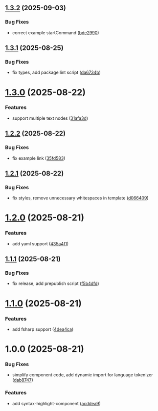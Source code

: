 ## [1.3.2](https://github.com/Magda98/syntax-highlight-component/compare/v1.3.1...v1.3.2) (2025-09-03)


### Bug Fixes

* correct example startCommand ([bde2990](https://github.com/Magda98/syntax-highlight-component/commit/bde2990cefad267b1bd659923b9e9bc782edb060))

## [1.3.1](https://github.com/Magda98/syntax-highlight-component/compare/v1.3.0...v1.3.1) (2025-08-25)


### Bug Fixes

* fix types, add package lint script ([da6734b](https://github.com/Magda98/syntax-highlight-component/commit/da6734b107011b96fd1450f95d5ce17cc5b94fb4))

# [1.3.0](https://github.com/Magda98/syntax-highlight-component/compare/v1.2.2...v1.3.0) (2025-08-22)


### Features

* support multiple text nodes ([31afa3d](https://github.com/Magda98/syntax-highlight-component/commit/31afa3d3649435b8d89215ca7c05981f7f98b23d))

## [1.2.2](https://github.com/Magda98/syntax-highlight-component/compare/v1.2.1...v1.2.2) (2025-08-22)


### Bug Fixes

* fix example link ([35fd583](https://github.com/Magda98/syntax-highlight-component/commit/35fd583583878b7047a0437df2d3b016062e7997))

## [1.2.1](https://github.com/Magda98/syntax-highlight-component/compare/v1.2.0...v1.2.1) (2025-08-22)


### Bug Fixes

* fix styles, remove unnecessary whitespaces in template ([d066409](https://github.com/Magda98/syntax-highlight-component/commit/d06640977b03606fe46e0251af2eb11249f38171))

# [1.2.0](https://github.com/Magda98/syntax-highlight-component/compare/v1.1.1...v1.2.0) (2025-08-21)


### Features

* add yaml support ([435a4f1](https://github.com/Magda98/syntax-highlight-component/commit/435a4f126c382649a0d91924178ba229a98cb9c8))

## [1.1.1](https://github.com/Magda98/syntax-highlight-component/compare/v1.1.0...v1.1.1) (2025-08-21)


### Bug Fixes

* fix release, add prepublish script ([f5b4dfd](https://github.com/Magda98/syntax-highlight-component/commit/f5b4dfdb56a96c50431dfda608c7d1805460d1e6))

# [1.1.0](https://github.com/Magda98/syntax-highlight-component/compare/v1.0.0...v1.1.0) (2025-08-21)


### Features

* add fsharp support ([4dea4ca](https://github.com/Magda98/syntax-highlight-component/commit/4dea4caa705ab820970d1b7fa6600638209062e5))

# 1.0.0 (2025-08-21)


### Bug Fixes

* simplify component code, add dynamic import for language tokenizer ([dab8747](https://github.com/Magda98/syntax-highlight-component/commit/dab87472b95bcb95ecb0fcb654fb9276d56a1b9f))


### Features

* add syntax-highlight-component ([acddea9](https://github.com/Magda98/syntax-highlight-component/commit/acddea9dda6a767eb21ce5c037d8da4c31eccc8d))
